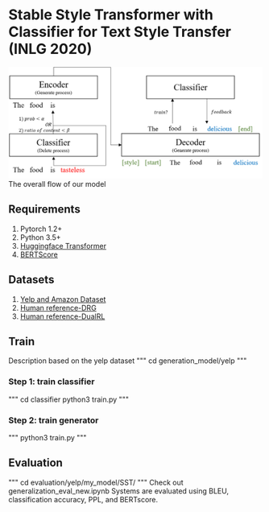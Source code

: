 # Stable Style Transformer with Classifier for Text Style Transfer (INLG 2020)
![model](./image/our_model.png)
The overall flow of our model

## Requirements
1. Pytorch 1.2+
2. Python 3.5+
3. [Huggingface Transformer](https://github.com/huggingface/transformers)
4. [BERTScore](https://pypi.org/project/bert-score/)

## Datasets
1. [Yelp and Amazon Dataset](https://github.com/lijuncen/Sentiment-and-Style-Transfer)
2. [Human reference-DRG](https://github.com/lijuncen/Sentiment-and-Style-Transfer/tree/master/data)
3. [Human reference-DualRL](https://github.com/luofuli/DualRL/tree/master/references)

## Train
Description based on the yelp dataset
"""
cd generation_model/yelp
"""
### Step 1: train classifier
"""
cd classifier
python3 train.py
"""
### Step 2: train generator
"""
python3 train.py
"""
## Evaluation
"""
cd evaluation/yelp/my_model/SST/
"""
Check out generalization_eval_new.ipynb
Systems are evaluated using BLEU, classification accuracy, PPL, and BERTscore.
